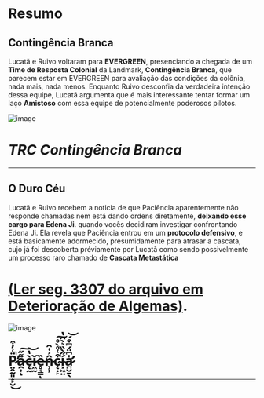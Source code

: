 # Resumo
## Contingência Branca

Lucatã e Ruivo voltaram para **EVERGREEN**, presenciando a chegada de um **Time de Resposta Colonial** da Landmark, **Contingência Branca**, que parecem estar em EVERGREEN para avaliação das condições da colônia, nada mais, nada menos. Enquanto Ruivo desconfia da verdadeira intenção dessa equipe, Lucatã argumenta que é mais interessante tentar formar um laço **Amistoso** com essa equipe de potencialmente poderosos pilotos. 

![image](events/Images/CRT_ConWhite_credit_Gerd.png)

# *TRC Contingência Branca*

---

## O Duro Céu

Lucatã e Ruivo recebem a noticia de que Paciência aparentemente não responde chamadas nem está dando ordens diretamente, **deixando esse cargo para Edena Ji**. quando vocês decidiram investigar confrontando Edena Ji. Ela revela que Paciência entrou em um **protocolo defensivo**, e está basicamente adormecido,  presumidamente para atrasar a cascata, cujo já foi descoberta préviamente por Lucatã como sendo possivelmente um processo raro chamado de **Cascata Metastática**  
# [(Ler seg. 3307 do arquivo em Deterioração de Algemas)](https://i.imgur.com/yZiKVCc.png). 

 ![image](events/Images/Paciencia-corrompido.png)

 # P̷̤̭̰͈̝̙̮̈͑̓͒̚̕͜a̵̯͎͌̋͠ͅc̶̨̰̀̔͝ǐ̷͖̰ȅ̶̥͔͇ͅn̵̹̹̂͐͑̑c̴̨̣̙͒͑̊̀̊͘͠í̴͓͖̤̋̀̏͛̀̑̔a̷̛̪̬̱̖̍͆̈́͆͒́͝ 
 
 ---

 

